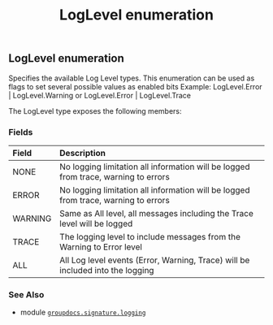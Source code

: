 ﻿---
title: LogLevel enumeration
second_title: GroupDocs.Signature for Python via .NET API References
description: 
type: docs
url: /python-net/groupdocs.signature.logging/loglevel/
is_root: false
weight: 40
---

## LogLevel enumeration

Specifies the available Log Level types. 
This enumeration can be used as flags to set several possible values as enabled bits
Example: LogLevel.Error | LogLevel.Warning or LogLevel.Error | LogLevel.Trace



The LogLevel type exposes the following members:

### Fields
| Field | Description |
| :- | :- |
| NONE | No logging limitation all information will be logged from trace, warning to errors |
| ERROR | No logging limitation all information will be logged from trace, warning to errors |
| WARNING | Same as All level, all messages including the Trace level will be logged |
| TRACE | The logging level to include messages from the Warning to Error level |
| ALL | All Log level events (Error, Warning, Trace) will be included into the logging |



### See Also
* module [`groupdocs.signature.logging`](..)
